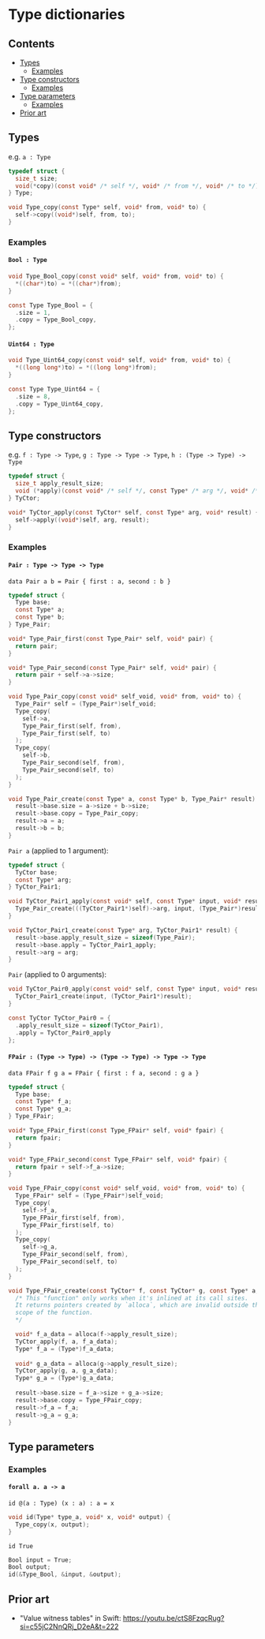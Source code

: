 <!-- omit in toc -->
# Type dictionaries

<!-- omit in toc -->
## Contents

* [Types](#types)
  * [Examples](#examples)
* [Type constructors](#type-constructors)
  * [Examples](#examples-1)
* [Type parameters](#type-parameters)
  * [Examples](#examples-2)
* [Prior art](#prior-art)

## Types

e.g. `a : Type`

```c
typedef struct {
  size_t size;
  void(*copy)(const void* /* self */, void* /* from */, void* /* to */);
} Type;

void Type_copy(const Type* self, void* from, void* to) {
  self->copy((void*)self, from, to);
}
```

### Examples

<!-- omit in toc -->
#### `Bool : Type`

```c
void Type_Bool_copy(const void* self, void* from, void* to) {
  *((char*)to) = *((char*)from);
}

const Type Type_Bool = {
  .size = 1,
  .copy = Type_Bool_copy,
};
```

<!-- omit in toc -->
#### `Uint64 : Type`

```c
void Type_Uint64_copy(const void* self, void* from, void* to) {
  *((long long*)to) = *((long long*)from);
}

const Type Type_Uint64 = {
  .size = 8,
  .copy = Type_Uint64_copy,
};
```

## Type constructors

e.g. `f : Type -> Type`, `g : Type -> Type -> Type`, `h : (Type -> Type) -> Type`

```c
typedef struct {
  size_t apply_result_size;
  void (*apply)(const void* /* self */, const Type* /* arg */, void* /* result */);
} TyCtor;

void* TyCtor_apply(const TyCtor* self, const Type* arg, void* result) {
  self->apply((void*)self, arg, result);
}
```

### Examples

<!-- omit in toc -->
#### `Pair : Type -> Type -> Type`

```
data Pair a b = Pair { first : a, second : b }
```

```c
typedef struct {
  Type base;
  const Type* a;
  const Type* b;
} Type_Pair;

void* Type_Pair_first(const Type_Pair* self, void* pair) {
  return pair;
}

void* Type_Pair_second(const Type_Pair* self, void* pair) {
  return pair + self->a->size;
}

void Type_Pair_copy(const void* self_void, void* from, void* to) {
  Type_Pair* self = (Type_Pair*)self_void;
  Type_copy(
    self->a,
    Type_Pair_first(self, from),
    Type_Pair_first(self, to)
  );
  Type_copy(
    self->b,
    Type_Pair_second(self, from),
    Type_Pair_second(self, to)
  );
}

void Type_Pair_create(const Type* a, const Type* b, Type_Pair* result) {
  result->base.size = a->size + b->size;
  result->base.copy = Type_Pair_copy;
  result->a = a;
  result->b = b;
}
```

`Pair a` (applied to 1 argument):

```c
typedef struct {
  TyCtor base;
  const Type* arg;
} TyCtor_Pair1;

void TyCtor_Pair1_apply(const void* self, const Type* input, void* result) {
  Type_Pair_create(((TyCtor_Pair1*)self)->arg, input, (Type_Pair*)result);
}

void TyCtor_Pair1_create(const Type* arg, TyCtor_Pair1* result) {
  result->base.apply_result_size = sizeof(Type_Pair);
  result->base.apply = TyCtor_Pair1_apply;
  result->arg = arg;
}
```

`Pair` (applied to 0 arguments):

```c
void TyCtor_Pair0_apply(const void* self, const Type* input, void* result) {
  TyCtor_Pair1_create(input, (TyCtor_Pair1*)result);
}

const TyCtor TyCtor_Pair0 = {
  .apply_result_size = sizeof(TyCtor_Pair1),
  .apply = TyCtor_Pair0_apply
};
```

<!-- omit in toc -->
#### `FPair : (Type -> Type) -> (Type -> Type) -> Type -> Type`

`data FPair f g a = FPair { first : f a, second : g a }`

```c
typedef struct {
  Type base;
  const Type* f_a;
  const Type* g_a;
} Type_FPair;

void* Type_FPair_first(const Type_FPair* self, void* fpair) {
  return fpair;
}

void* Type_FPair_second(const Type_FPair* self, void* fpair) {
  return fpair + self->f_a->size;
}

void Type_FPair_copy(const void* self_void, void* from, void* to) {
  Type_FPair* self = (Type_FPair*)self_void;
  Type_copy(
    self->f_a,
    Type_FPair_first(self, from),
    Type_FPair_first(self, to)
  );
  Type_copy(
    self->g_a,
    Type_FPair_second(self, from),
    Type_FPair_second(self, to)
  );
}

void Type_FPair_create(const TyCtor* f, const TyCtor* g, const Type* a, Type_FPair* result) {
  /* This "function" only works when it's inlined at its call sites.
  It returns pointers created by `alloca`, which are invalid outside the
  scope of the function.
  */

  void* f_a_data = alloca(f->apply_result_size);
  TyCtor_apply(f, a, f_a_data);
  Type* f_a = (Type*)f_a_data;
  
  void* g_a_data = alloca(g->apply_result_size);
  TyCtor_apply(g, a, g_a_data);
  Type* g_a = (Type*)g_a_data;
  
  result->base.size = f_a->size + g_a->size;
  result->base.copy = Type_FPair_copy;
  result->f_a = f_a;
  result->g_a = g_a;
}
```

## Type parameters

### Examples

<!-- omit in toc -->
#### `forall a. a -> a`

```
id @(a : Type) (x : a) : a = x
```

```c
void id(Type* type_a, void* x, void* output) {
  Type_copy(x, output);
}
```

```
id True
```

```c
Bool input = True;
Bool output;
id(&Type_Bool, &input, &output);
```

## Prior art

* "Value witness tables" in Swift: <https://youtu.be/ctS8FzqcRug?si=c55jC2NnQRj_D2eA&t=222>